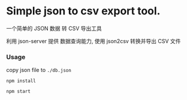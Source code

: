 # Simple json to csv export tool.

一个简单的 JSON 数据 转 CSV 导出工具

利用 json-server 提供 数据查询能力, 使用 json2csv 转换并导出 CSV 文件

### Usage

copy json file to `./db.json`

```
npm install

npm start
```